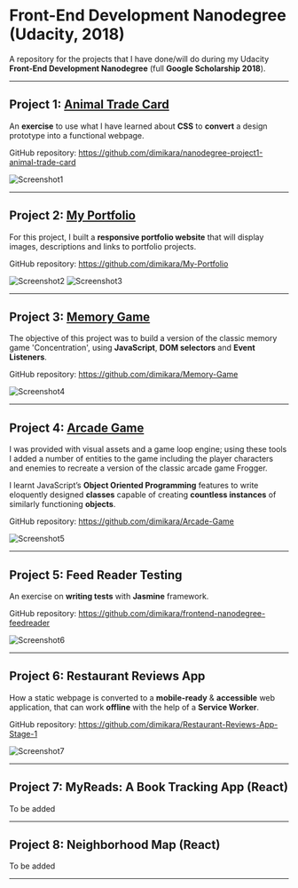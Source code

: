 # **Front-End Development Nanodegree (Udacity, 2018)**

A repository for the projects that I have done/will do during my Udacity **Front-End Development Nanodegree** (full **Google Scholarship 2018**).

___

## **Project 1:** <a href="https://codepen.io/dimitraK/full/rprEzy/" target="_blank">**Animal Trade Card**</a>

An **exercise** to use what I have learned about **CSS** to **convert** a design prototype into a functional webpage.

GitHub repository: <a href="https://github.com/dimikara/nanodegree-project1-animal-trade-card" target="_blank">https://github.com/dimikara/nanodegree-project1-animal-trade-card</a>

![Screenshot1](./img/AnimalCardScreenshot.PNG "Sceenshot of part of the Animal Card")

___

## **Project 2:** <a href="https://dimikara.github.io/My-Portfolio/" target="_blank">**My Portfolio**</a>

For this project, I built a **responsive portfolio website** that will display images, descriptions and links to portfolio projects.

GitHub repository: <a href="https://github.com/dimikara/My-Portfolio" target="_blank">https://github.com/dimikara/My-Portfolio</a>

![Screenshot2](./img/PortfolioScreenshot.PNG "Sceenshot of part of the Portfolio page")
![Screenshot3](./img/PortfolioScreenshot2.PNG "Sceenshot of the bottom of the Portfolio page")

___

## **Project 3:** <a href="https://dimikara.github.io/Memory-Game/" target="_blank">**Memory Game**</a>

The objective of this project was to build a version of the classic memory game 'Concentration', using **JavaScript**, **DOM selectors** and **Event Listeners**.

GitHub repository: <a href="https://github.com/dimikara/Memory-Game" target="_blank">https://github.com/dimikara/Memory-Game</a>

![Screenshot4](./img/ScreenshotGalaxyS.png "The game on mobile")

___

## **Project 4:** <a href="https://dimikara.github.io/Arcade-Game/" target="_blank">**Arcade Game**</a>


I was provided with visual assets and a game loop engine; using these tools I added a number of entities to the game including the player characters and enemies to recreate a version of the classic arcade game Frogger. 

I learnt JavaScript’s **Object Oriented Programming** features to write eloquently designed **classes** capable of creating **countless instances** of similarly functioning **objects**.


GitHub repository: <a href="https://github.com/dimikara/Arcade-Game" target="_blank">https://github.com/dimikara/Arcade-Game</a>

![Screenshot5](./img/Screenshot2.png "Screenshot of the game")

___

## **Project 5:** **Feed Reader Testing**

An exercise on **writing tests** with **Jasmine** framework.

GitHub repository: <a href="https://github.com/dimikara/frontend-nanodegree-feedreader" target="_blank">https://github.com/dimikara/frontend-nanodegree-feedreader</a>

![Screenshot6](./img/Check_pass.png "All checks passed")

___

## **Project 6:**  **Restaurant Reviews App**

How a static webpage is converted to a **mobile-ready** & **accessible** web application, that can work **offline** with the help of a **Service Worker**.

GitHub repository: <a href="https://github.com/dimikara/Restaurant-Reviews-App-Stage-1" target="_blank">https://github.com/dimikara/Restaurant-Reviews-App-Stage-1</a>

![Screenshot7](./img/RestaurantReviewsScreenshot.PNG "A Screenshot of Restaurant Reviews App")

___

## **Project 7:** **MyReads: A Book Tracking App (React)**

To be added
___

## **Project 8:** **Neighborhood Map (React)**

To be added
___

